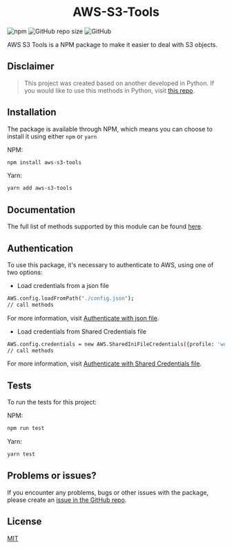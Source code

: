<h1 align='center'>
  AWS-S3-Tools
</h1>

![npm](https://img.shields.io/npm/v/aws-s3-tools?color=brightgreen)
![GitHub repo size](https://img.shields.io/github/repo-size/PedroS11/riot-valorant-api)
![GitHub](https://img.shields.io/github/license/PedroS11/riot-valorant-api)

AWS S3 Tools is a NPM package to make it easier to deal with S3 objects.

## Disclaimer
 > This project was created based on another developed in Python. If you would like to use this methods
 in Python, visit [this repo](https://github.com/FerrariDG/aws-s3-tools).

## Installation
 The package is available through NPM, which means you can choose to install it using either `npm` or `yarn`
 
 NPM:
 ```sh
 npm install aws-s3-tools
 ```
 
 Yarn:
 ```sh
 yarn add aws-s3-tools
 ```
## Documentation
The full list of methods supported by this module can be found [here](https://pedros11.github.io/aws-s3-tools/index.html).


## Authentication

To use this package, it's necessary to authenticate to AWS, using one of two options:
- Load credentials from a json file

 ```sh
 AWS.config.loadFromPath("./config.json");
 // call methods
 ```
 
 For more information, visit [Authenticate with json file](https://docs.aws.amazon.com/sdk-for-javascript/v2/developer-guide/loading-node-credentials-json-file.html).
 - Load credentials from Shared Credentials file
 
  ```sh
  AWS.config.credentials = new AWS.SharedIniFileCredentials({profile: 'work-account'});
  // call methods
  ```
For more information, visit [Authenticate with Shared Credentials file](https://docs.aws.amazon.com/sdk-for-javascript/v2/developer-guide/loading-node-credentials-shared.html).
## Tests

To run the tests for this project:

 NPM:
 ```sh
 npm run test
 ```
 
 Yarn:
 ```sh
 yarn test
 ```
 
 ## Problems or issues?
 
 If you encounter any problems, bugs or other issues with the package, please create an [issue in the GitHub repo](https://github.com/PedroS11/aws-s3-tools/issues). 

## License 

[MIT](https://github.com/PedroS11/aws-s3-tools/blob/main/LICENSE.md)